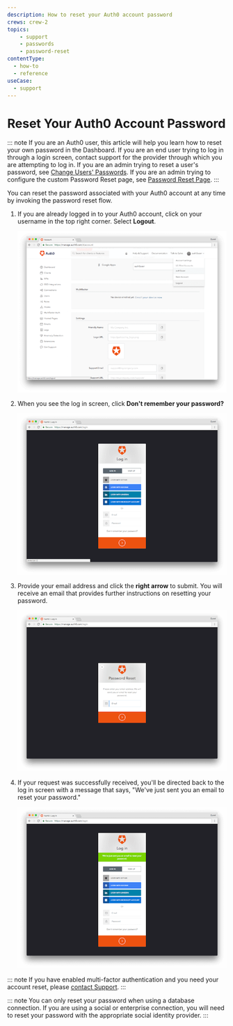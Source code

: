 ```yaml
---
description: How to reset your Auth0 account password
crews: crew-2
topics:
    - support
    - passwords
    - password-reset
contentType:
  - how-to
  - reference
useCase:
  - support
---
```


# Reset Your Auth0 Account Password

::: note
If you are an Auth0 user, this article will help you learn how to reset your own password in the Dashboard. If you are an end user trying to log in through a login screen, contact support for the provider through which you are attempting to log in. If you are an admin trying to reset a user's password, see [Change Users' Passwords](/connections/database/password-change). If you are an admin trying to configure the custom Password Reset page, see [Password Reset Page](/hosted-pages/password-reset).
:::

You can reset the password associated with your Auth0 account at any time by invoking the password reset flow.

1. If you are already logged in to your Auth0 account, click on your username in the top right corner. Select **Logout**.

    ![Management Dashboard Logout](/media/articles/tutorials/reset-password/logout.png)

2. When you see the log in screen, click **Don't remember your password?**

    ![Login Screen](/media/articles/tutorials/reset-password/login-screen.png)

3. Provide your email address and click the **right arrow** to submit. You will receive an email that provides further instructions on resetting your password.

    ![Provide Email](/media/articles/tutorials/reset-password/provide-email.png)

4. If your request was successfully received, you'll be directed back to the log in screen with a message that says, "We've just sent you an email to reset your password."

    ![Message Sent](/media/articles/tutorials/reset-password/message-sent.png)

::: note
If you have enabled multi-factor authentication and you need your account reset, please [contact Support](${env.DOMAIN_URL_SUPPORT}).
:::

::: note
You can only reset your password when using a database connection. If you are using a social or enterprise connection, you will need to reset your password with the appropriate social identity provider.
:::
